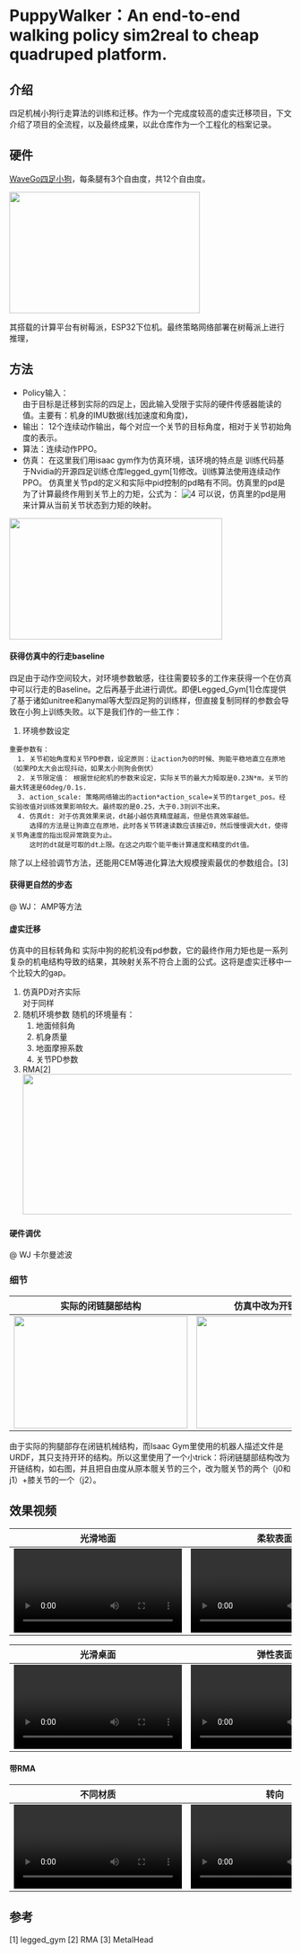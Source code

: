 # PuppyWalker：An end-to-end walking policy sim2real to cheap quadruped platform.

## 介绍
四足机械小狗行走算法的训练和迁移。作为一个完成度较高的虚实迁移项目，下文介绍了项目的全流程，以及最终成果，以此仓库作为一个工程化的档案记录。

## 硬件
[WaveGo四足小狗](https://www.waveshare.com/wavego.htm)，每条腿有3个自由度，共12个自由度。

<a href="https://www.bilibili.com/video/BV1Eh4y1475R/?spm_id_from=333.999.0.0"><img height="216" src="https://github.com/Chortine/Puppy-Locomotion/assets/107395103/d3a4e92e-e5ec-4939-a282-3507bfc1f345" width="340"/></a>
<!-- ![puppy_legs](https://github.com/Chortine/Puppy-Locomotion/assets/107395103/d3a4e92e-e5ec-4939-a282-3507bfc1f345) -->

其搭载的计算平台有树莓派，ESP32下位机。最终策略网络部署在树莓派上进行推理，

## 方法
* Policy输入：  
由于目标是迁移到实际的四足上，因此输入受限于实际的硬件传感器能读的值。主要有：机身的IMU数据(线加速度和角度)，
* 输出： 12个连续动作输出，每个对应一个关节的目标角度，相对于关节初始角度的表示。
* 算法：连续动作PPO。 
* 仿真： 在这里我们用isaac gym作为仿真环境，该环境的特点是
训练代码基于Nvidia的开源四足训练仓库legged_gym[1]修改。训练算法使用连续动作PPO。
仿真里关节pd的定义和实际中pid控制的pd略有不同。仿真里的pd是为了计算最终作用到关节上的力矩，公式为：
![4](http://latex.codecogs.com/svg.latex?torque=p(\theta_{target}-\theta_{current})-d\dot{\theta})
可以说，仿真里的pd是用来计算从当前关节状态到力矩的映射。

<a href="https://www.bilibili.com/video/BV1Eh4y1475R/?spm_id_from=333.999.0.0"><img height="216" src="https://github.com/Chortine/Puppy-Locomotion/assets/107395103/95777fc2-8796-4766-a631-8cc3e0469348" width="380"/></a>
<!-- ![image](https://github.com/Chortine/Puppy-Locomotion/assets/107395103/95777fc2-8796-4766-a631-8cc3e0469348) -->

#### 获得仿真中的行走baseline
  四足由于动作空间较大，对环境参数敏感，往往需要较多的工作来获得一个在仿真中可以行走的Baseline。之后再基于此进行调优。即便Legged_Gym[1]仓库提供了基于诸如unitree和anymal等大型四足狗的训练样，但直接复制同样的参数会导致在小狗上训练失败。以下是我们作的一些工作：  
  1. 环境参数设定  
    
    重要参数有：  
      1. 关节初始角度和关节PD参数，设定原则：让action为0的时候、狗能平稳地直立在原地（如果PD太大会出现抖动，如果太小则狗会倒伏）
      2. 关节限定值： 根据世纪舵机的参数来设定，实际关节的最大力矩取是0.23N*m，关节的最大转速是60deg/0.1s.  
      3. action_scale: 策略网络输出的action*action_scale=关节的target_pos。经实验改值对训练效果影响较大。最终取的是0.25，大于0.3则训不出来。
      4. 仿真dt: 对于仿真效果来说，dt越小越仿真精度越高，但是仿真效率越低。
         选择的方法是让狗直立在原地，此时各关节转速读数应该接近0，然后慢慢调大dt，使得关节角速度的指出现异常跳变为止。  
         这时的dt就是可取的dt上限。在这之内取个能平衡计算速度和精度的dt值。

  除了以上经验调节方法，还能用CEM等进化算法大规模搜索最优的参数组合。[3]  
  
    
#### 获得更自然的步态
@ WJ： AMP等方法

#### 虚实迁移
仿真中的目标转角和
实际中狗的舵机没有pd参数，它的最终作用力矩也是一系列复杂的机电结构导致的结果，其映射关系不符合上面的公式。这将是虚实迁移中一个比较大的gap。


<!-- https://github.com/Chortine/Puppy-Locomotion/assets/107395103/73818b14-cadd-41c0-b4f4-f5e97af5e903 -->

  1. 仿真PD对齐实际  
  对于同样
  3. 随机环境参数
     随机的环境量有：
     1. 地面倾斜角
     2. 机身质量
     3. 地面摩擦系数
     4. 关节PD参数
  5. RMA[2]  
    <img src="https://github.com/Chortine/Puppy-Locomotion/assets/107395103/f2601bf9-8deb-4876-a22a-a9d270c82bde" height="250" width="600">


#### 硬件调优
@ WJ 卡尔曼滤波


### 细节
| 实际的闭链腿部结构  | 仿真中改为开链腿部结构 |
| ------------- | ------------- |
| <img src="https://github.com/Chortine/Puppy-Locomotion/assets/107395103/70a0d7f9-23b1-47fd-8b4f-eeeac5f73caa" height="200" width="310">  | <img src="https://github.com/Chortine/Puppy-Locomotion/assets/107395103/7c6b0735-e859-466d-be40-eaea77943a27" height="200" width="310">|


由于实际的狗腿部存在闭链机械结构，而Isaac Gym里使用的机器人描述文件是URDF，其只支持开环的结构。所以这里使用了一个小trick：将闭链腿部结构改为开链结构，如右图，并且把自由度从原本髋关节的三个，改为髋关节的两个（j0和j1）+膝关节的一个（j2）。


## 效果视频
| 光滑地面  | 柔软表面 |
| ------------- | ------------- |
| <video src="https://github.com/Chortine/Puppy-Locomotion/assets/107395103/52403fed-058d-4a6c-acdc-09ba4d3f6662">  | <video src="https://github.com/Chortine/Puppy-Locomotion/assets/107395103/1bd89add-d334-4c4b-b394-01a8aaf81e32">|


| 光滑桌面  | 弹性表面 |
| ------------- | ------------- |
| <video src="https://github.com/Chortine/Puppy-Locomotion/assets/107395103/6be9e5ab-5a8d-4b73-9c20-44afa9174089">  | <video src="https://github.com/Chortine/Puppy-Locomotion/assets/107395103/b1b76799-c4aa-4f19-a18f-dc5bcc791be2">|
  

#### 带RMA
  
| 不同材质  | 转向 |
| ------------- | ------------- |
| <video src="https://github.com/Chortine/Puppy-Locomotion/assets/107395103/0fffd0a1-4504-4050-a5b5-767eb9ed6577">  | <video src="https://github.com/Chortine/Puppy-Locomotion/assets/107395103/42014e8c-2d04-4198-8045-c902a1e68c63">|


## 参考
[1] legged_gym
[2] RMA 
[3] MetalHead
